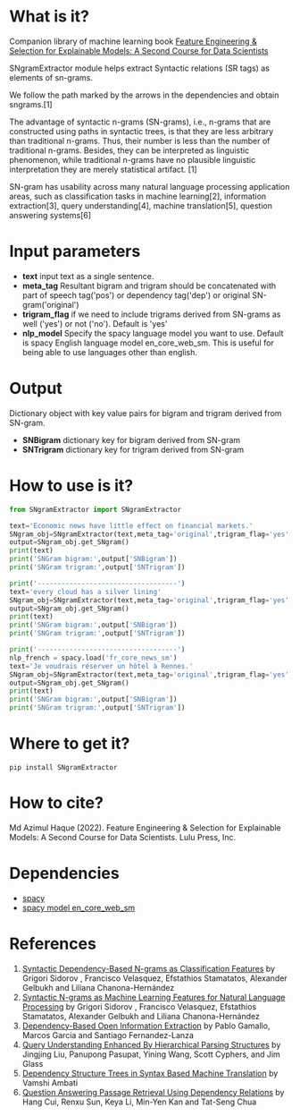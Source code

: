 # What is it?
Companion library of machine learning book [Feature Engineering & Selection for Explainable Models: A Second Course for Data Scientists](https://statguyuser.github.io/feature-engg-selection-for-explainable-models.github.io/index.html)

SNgramExtractor module helps extract Syntactic relations (SR tags) as elements of sn-grams. 

We follow the path marked by the arrows in the dependencies and obtain sngrams.[1]

The advantage of syntactic n-grams (SN-grams), i.e., n-grams that are constructed using paths in syntactic trees, is that they are less arbitrary than traditional n-grams. Thus, their number is less than the number of traditional n-grams. Besides, they can be interpreted as linguistic phenomenon, while traditional n-grams have no plausible linguistic interpretation they are merely statistical artifact. [1]

SN-gram has usability across many natural language processing application areas, such as classification tasks in machine learning[2], information extraction[3], query understanding[4], machine translation[5], question answering systems[6]

# Input parameters
  - **text** input text as a single sentence.
  - **meta_tag** Resultant bigram and trigram should be concatenated with part of speech tag('pos') or dependency tag('dep') or original SN-gram('original')
  - **trigram_flag** if we need to include trigrams derived from SN-grams as well ('yes') or not ('no'). Default is 'yes'
  - **nlp_model** Specify the spacy language model you want to use. Default is spacy English language model en_core_web_sm. This is useful for being able to use languages other than english.

# Output
Dictionary object with key value pairs for bigram and trigram derived from SN-gram.

  - **SNBigram** dictionary key for bigram derived from SN-gram
  - **SNTrigram** dictionary key for trigram derived from SN-gram

# How to use is it?
```python
from SNgramExtractor import SNgramExtractor

text='Economic news have little effect on financial markets.'    
SNgram_obj=SNgramExtractor(text,meta_tag='original',trigram_flag='yes',nlp_model=None)
output=SNgram_obj.get_SNgram()
print(text)
print('SNGram bigram:',output['SNBigram'])
print('SNGram trigram:',output['SNTrigram'])

print('-----------------------------------')
text='every cloud has a silver lining'
SNgram_obj=SNgramExtractor(text,meta_tag='original',trigram_flag='yes',nlp_model=None)
output=SNgram_obj.get_SNgram()
print(text)
print('SNGram bigram:',output['SNBigram'])
print('SNGram trigram:',output['SNTrigram'])

print('-----------------------------------')
nlp_french = spacy.load('fr_core_news_sm')
text='Je voudrais réserver un hôtel à Rennes.'
SNgram_obj=SNgramExtractor(text,meta_tag='original',trigram_flag='yes',nlp_model=nlp_french)
output=SNgram_obj.get_SNgram()    
print(text)
print('SNGram bigram:',output['SNBigram'])
print('SNGram trigram:',output['SNTrigram'])
```
# Where to get it?
`pip install SNgramExtractor`

# How to cite?
Md Azimul Haque (2022). Feature Engineering & Selection for Explainable Models: A Second Course for Data Scientists. Lulu Press, Inc.

# Dependencies
 - [spacy](https://spacy.io/)
 - [spacy model en_core_web_sm](https://github.com/explosion/spacy-models/releases/download/en_core_web_sm-2.2.0/en_core_web_sm-2.2.0.tar.gz)

# References
1. [Syntactic Dependency-Based N-grams as Classification Features](http://www.icsd.aegean.gr/lecturers/stamatatos/papers/MICAI2012.pdf) by Grigori Sidorov , Francisco Velasquez, Efstathios Stamatatos, Alexander Gelbukh and Liliana Chanona-Hernández
2. [Syntactic N-grams as Machine Learning Features for Natural Language Processing](http://www.cic.ipn.mx/~sidorov/Synt_n_grams_ESWA_FINAL.pdf) by Grigori Sidorov , Francisco Velasquez, Efstathios Stamatatos, Alexander Gelbukh and Liliana Chanona-Hernández
3. [Dependency-Based Open Information Extraction](http://www.anthology.aclweb.org/W/W12/W12-0702.pdf) by Pablo Gamallo, Marcos Garcia and Santiago Fernandez-Lanza
4. [Query Understanding Enhanced By Hierarchical Parsing Structures](https://groups.csail.mit.edu/sls/publications/2013/Liu_ASRU_2013.pdf) by Jingjing Liu, Panupong Pasupat, Yining Wang, Scott Cyphers, and Jim Glass
5. [Dependency Structure Trees in Syntax Based Machine Translation](http://www.cs.cmu.edu/~vamshi/publications/DependencyMT_report.pdf) by Vamshi Ambati
6. [Question Answering Passage Retrieval Using Dependency Relations](https://www.comp.nus.edu.sg/~kanmy/papers/f66-cui.pdf) by Hang Cui, Renxu Sun, Keya Li, Min-Yen Kan and Tat-Seng Chua